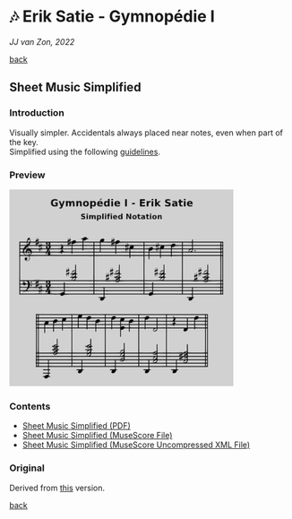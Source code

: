 🎶 Erik Satie - Gymnopédie Ⅰ
============================

*JJ van Zon, 2022*

[back](../README.md)

Sheet Music Simplified
----------------------

### Introduction

Visually simpler. Accidentals always placed near notes, even when part of the key.  
Simplified using the following [guidelines](https://jjvanzon.github.io/Piano-Playing-Docs/methods/sheet-music-simplification.html).

### Preview

<img src="satie-gymnopedie-1-sheet-music-simplified-preview.png" width="400" />

### Contents

- [Sheet Music Simplified (PDF)](satie-gymnopedie-1-sheet-music-simplified.pdf)
- [Sheet Music Simplified (MuseScore File)](satie-gymnopedie-1-sheet-music-simplified.mscz)
- [Sheet Music Simplified (MuseScore Uncompressed XML File)](satie-gymnopedie-1-sheet-music-simplified.mscx)


### Original

Derived from [this](https://jjvanzon.github.io/Piano-Playing-Docs/satie-gymnopedie-1/sheet-music/README.html) version.

[back](../README.md)